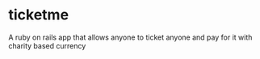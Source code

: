 # ticketme
A ruby on rails app that allows anyone to ticket anyone and pay for it with charity based currency
